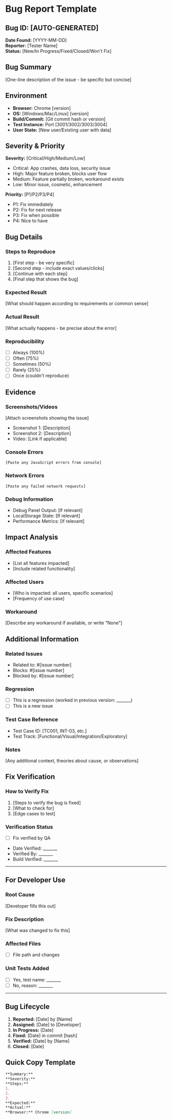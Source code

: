 # Bug Report Template

## Bug ID: [AUTO-GENERATED]
**Date Found:** [YYYY-MM-DD]  
**Reporter:** [Tester Name]  
**Status:** [New/In Progress/Fixed/Closed/Won't Fix]

## Bug Summary
[One-line description of the issue - be specific but concise]

## Environment
- **Browser:** Chrome [version]
- **OS:** [Windows/Mac/Linux] [version]
- **Build/Commit:** [Git commit hash or version]
- **Test Instance:** Port [3001/3002/3003/3004]
- **User State:** [New user/Existing user with data]

## Severity & Priority
**Severity:** [Critical/High/Medium/Low]
- Critical: App crashes, data loss, security issue
- High: Major feature broken, blocks user flow
- Medium: Feature partially broken, workaround exists  
- Low: Minor issue, cosmetic, enhancement

**Priority:** [P1/P2/P3/P4]
- P1: Fix immediately
- P2: Fix for next release
- P3: Fix when possible
- P4: Nice to have

## Bug Details

### Steps to Reproduce
1. [First step - be very specific]
2. [Second step - include exact values/clicks]
3. [Continue with each step]
4. [Final step that shows the bug]

### Expected Result
[What should happen according to requirements or common sense]

### Actual Result  
[What actually happens - be precise about the error]

### Reproducibility
- [ ] Always (100%)
- [ ] Often (75%)
- [ ] Sometimes (50%)
- [ ] Rarely (25%)
- [ ] Once (couldn't reproduce)

## Evidence

### Screenshots/Videos
[Attach screenshots showing the issue]
- Screenshot 1: [Description]
- Screenshot 2: [Description]
- Video: [Link if applicable]

### Console Errors
```
[Paste any JavaScript errors from console]
```

### Network Errors
```
[Paste any failed network requests]
```

### Debug Information
- Debug Panel Output: [If relevant]
- LocalStorage State: [If relevant]
- Performance Metrics: [If relevant]

## Impact Analysis

### Affected Features
- [List all features impacted]
- [Include related functionality]

### Affected Users
- [Who is impacted: all users, specific scenarios]
- [Frequency of use case]

### Workaround
[Describe any workaround if available, or write "None"]

## Additional Information

### Related Issues
- Related to: #[issue number]
- Blocks: #[issue number]
- Blocked by: #[issue number]

### Regression
- [ ] This is a regression (worked in previous version: _______)
- [ ] This is a new issue

### Test Case Reference
- Test Case ID: [TC001, INT-03, etc.]
- Test Track: [Functional/Visual/Integration/Exploratory]

### Notes
[Any additional context, theories about cause, or observations]

## Fix Verification

### How to Verify Fix
1. [Steps to verify the bug is fixed]
2. [What to check for]
3. [Edge cases to test]

### Verification Status
- [ ] Fix verified by QA
- Date Verified: _______
- Verified By: _______
- Build Verified: _______

---

## For Developer Use

### Root Cause
[Developer fills this out]

### Fix Description
[What was changed to fix this]

### Affected Files
- [ ] File path and changes

### Unit Tests Added
- [ ] Yes, test name: _______
- [ ] No, reason: _______

---

## Bug Lifecycle

1. **Reported:** [Date] by [Name]
2. **Assigned:** [Date] to [Developer]
3. **In Progress:** [Date]
4. **Fixed:** [Date] in commit [hash]
5. **Verified:** [Date] by [Name]
6. **Closed:** [Date]

## Quick Copy Template

```markdown
**Summary:** 
**Severity:** 
**Steps:** 
1. 
2. 
3. 
**Expected:** 
**Actual:** 
**Browser:** Chrome [version]
```
